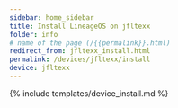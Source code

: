```yaml
---
sidebar: home_sidebar
title: Install LineageOS on jfltexx
folder: info
# name of the page (/{{permalink}}.html)
redirect_from: jfltexx_install.html
permalink: /devices/jfltexx/install
device: jfltexx
---
```

{% include templates/device_install.md %}
